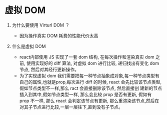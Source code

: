 # 虚拟 DOM

1. 为什么要使用 Virturl DOM ？

    * 因为操作真实 DOM 耗费的性能代价太高

2. 什么是虚拟 DOM

    * react内部使用 JS 实现了一套 dom 结构, 在每次操作和渲染真实 dom 之前, 使用实现好的 diff 算法,
    对虚拟 dom 进行比较, 递归找出有变化 dom 节点, 然后对其经行更新操作。
    * 为了实现虚拟 dom 我们需要把每一种节点抽象成对象,每一种节点类型有自己的属性,也就是prop,每次进行
    diff 的时候, react 会先比较该节点类型, 假如节点类型不一样,那么 ract 会直接删除该节点, 然后直接创
    建新的节点插入到其中,假如节点类型一样, 那么会比较 prop 是否有更新, 假如有 prop 不一样, 那么 react 
    会判定该节点有更新, 那么重渲染该节点,然后在对其子节点进行比较,一层一层往下,直到没有子节点。